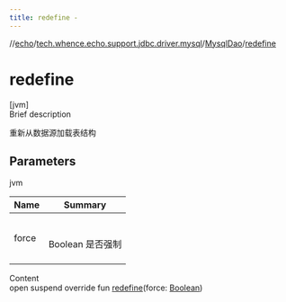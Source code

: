 ```yaml
---
title: redefine -
---
```

//[echo](../../index.md)/[tech.whence.echo.support.jdbc.driver.mysql](../index.md)/[MysqlDao](index.md)/[redefine](redefine.md)



# redefine  
[jvm]  
Brief description  


重新从数据源加载表结构



## Parameters  
  
jvm  
  
|  Name|  Summary| 
|---|---|
| force| <br><br>Boolean 是否强制<br><br>
  
  
Content  
open suspend override fun [redefine](redefine.md)(force: [Boolean](https://kotlinlang.org/api/latest/jvm/stdlib/kotlin/-boolean/index.html))  




